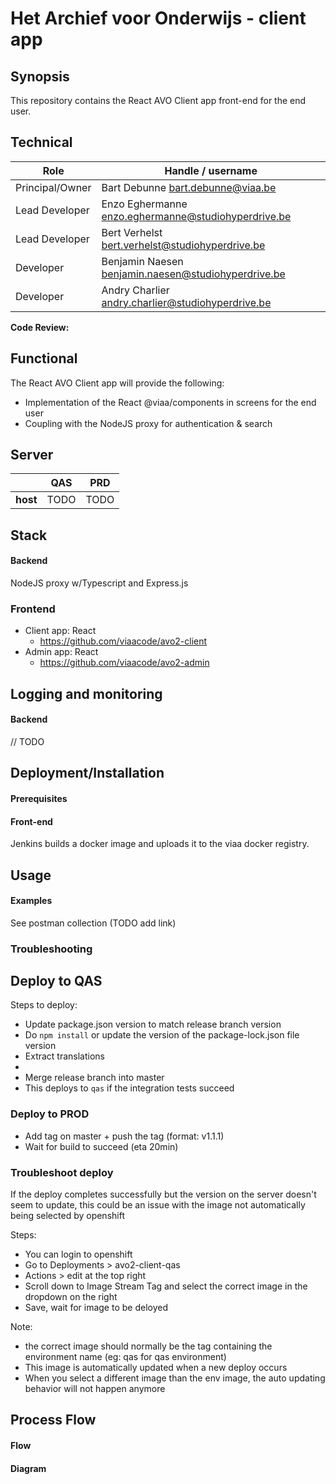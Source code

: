 # Het Archief voor Onderwijs - client app

## Synopsis

This repository contains the React AVO Client app front-end for the end user.

## Technical

| Role            | Handle / username                                     |
|-----------------|-------------------------------------------------------|
| Principal/Owner | Bart Debunne <bart.debunne@viaa.be>                   |
| Lead Developer  | Enzo Eghermanne <enzo.eghermanne@studiohyperdrive.be> |
| Lead Developer  | Bert Verhelst <bert.verhelst@studiohyperdrive.be>     |
| Developer       | Benjamin Naesen <benjamin.naesen@studiohyperdrive.be> |
| Developer       | Andry Charlier <andry.charlier@studiohyperdrive.be>   |

**Code Review:**

## Functional

The React AVO Client app will provide the following:

* Implementation of the React @viaa/components in screens for the end user
* Coupling with the NodeJS proxy for authentication & search

## Server

|          | QAS  | PRD  |
|----------|:----:|:----:|
| **host** | TODO | TODO |

## Stack

#### Backend

NodeJS proxy w/Typescript and Express.js

### Frontend

* Client app: React
    * https://github.com/viaacode/avo2-client
* Admin app: React
    * https://github.com/viaacode/avo2-admin

## Logging and monitoring

#### Backend

// TODO

## Deployment/Installation

#### Prerequisites

#### Front-end

Jenkins builds a docker image and uploads it to the viaa docker registry.

## Usage

#### Examples

See postman collection (TODO add link)

### Troubleshooting

## Deploy to QAS

Steps to deploy:

* Update package.json version to match release branch version
* Do `npm install` or update the version of the package-lock.json file version
* Extract translations
*
* Merge release branch into master
* This deploys to `qas` if the integration tests succeed

### Deploy to PROD

* Add tag on master + push the tag (format: v1.1.1)
* Wait for build to succeed (eta 20min)

### Troubleshoot deploy

If the deploy completes successfully but the version on the server doesn't seem to update,
this could be an issue with the image not automatically being selected by openshift

Steps:

* You can login to openshift
* Go to Deployments > avo2-client-qas
* Actions > edit at the top right
* Scroll down to Image Stream Tag and select the correct image in the dropdown on the right
* Save, wait for image to be deloyed

Note:

* the correct image should normally be the tag containing the environment name (eg: qas for qas environment)
* This image is automatically updated when a new deploy occurs
* When you select a different image than the env image, the auto updating behavior will not happen anymore

## Process Flow

#### Flow

#### Diagram
